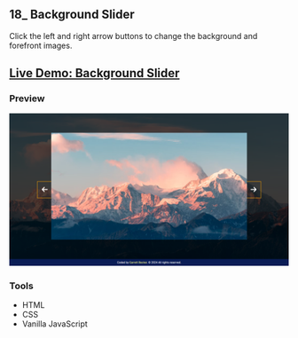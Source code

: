 ## 18_ Background Slider

Click the left and right arrow buttons to change the background and forefront images.

## [Live Demo: Background Slider](https://18-background-slider-gdbecker.netlify.app/)

### Preview

!["HomePage"](./HomePage.png)

### Tools
- HTML
- CSS
- Vanilla JavaScript